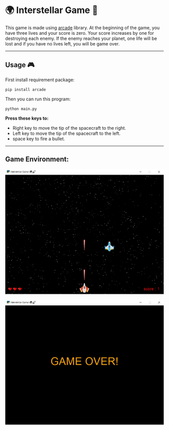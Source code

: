 # 🌍 Interstellar Game 🚀

This game is made using [arcade](https://api.arcade.academy/en/latest/) library. At the beginning of the game, you have three lives and your score is zero. Your score increases by one for destroying each enemy. If the enemy reaches your planet, one life will be lost and if you have no lives left, you will be game over.

---
## Usage 🎮

First install requirement package:
```
pip install arcade
```
Then you can run this program:
```
python main.py
```
**Press these keys to:**
-  Right key to move the tip of the spacecraft to the right.
- Left key to move the tip of the spacecraft to the left.
- space key to fire a bullet.

---
## Game Environment:

![Interstellar](Images\interstellar.jpg)

![Game Over](Images\game_over.jpg)